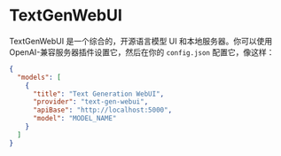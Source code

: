 # TextGenWebUI

TextGenWebUI 是一个综合的，开源语言模型 UI 和本地服务器。你可以使用 OpenAI-兼容服务器插件设置它，然后在你的 `config.json` 配置它，像这样：

```json title="config.json"
{
  "models": [
    {
      "title": "Text Generation WebUI",
      "provider": "text-gen-webui",
      "apiBase": "http://localhost:5000",
      "model": "MODEL_NAME"
    }
  ]
}
```
